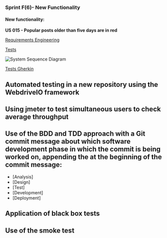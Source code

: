 ### Sprint F(6)- New Functionality

#### **New functionality:**

**US 015 - Popular posts older than five days are in red**

[Requirements Engineering](01.requirements-engineering/readme.md)

[Tests](02.tests/readme.md)

![System Sequence Diagram](03.svg/us015-system-sequence-diagram.svg)

[Tests Gherkin](04.tests_Gherkin/readme.md)

## Automated testing in a new repository using the WebdriveIO framework

## Using jmeter to test simultaneous users to check average throughput

## Use of the BDD and TDD approach with a Git commit message about which software development phase in which the commit is being worked on, appending the at the beginning of the commit message: 
- [Analysis]
- [Design]
- [Test]
- [Development]
- [Deployment]

## Application of black box tests
## Use of the smoke test

